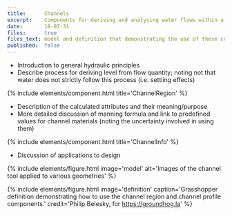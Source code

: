 ```yaml
---
title:      Channels
excerpt:    Components for deriving and analysing water flows within a sectional profile.
date:       18-07-31
files:      true
files_text: model and definition that demonstrating the use of these components
published:  false
---
```


- Introduction to general hydraulic principles
- Describe process for deriving level from flow quantity; noting not that water does not strictly follow this process (i.e. settling effects)

{% include elements/component.html title='ChannelRegion' %}

- Description of the calculated attributes and their meaning/purpose
- More detailed discussion of manning formula and link to predefined values for channel materials (noting the uncertainty involved in using them)

{% include elements/component.html title='ChannelInfo' %}

- Discussion of applications to design

{% include elements/figure.html image='model' alt='Images of the channel tool applied to various geometries' %}

{% include elements/figure.html image='definition' caption='Grasshopper definition demonstrating how to use the channel region and channel profile components.' credit='Philip Belesky, for https://groundhog.la' %}
